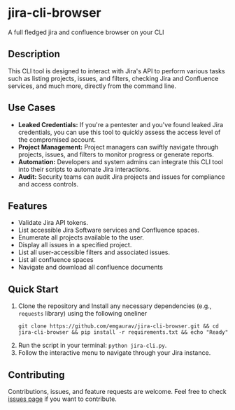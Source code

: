 # jira-cli-browser
A full fledged jira and confluence browser on your CLI

## Description
This CLI tool is designed to interact with Jira's API to perform various tasks such as listing projects, issues, and filters, checking Jira and Confluence services, and much more, directly from the command line.

## Use Cases
- **Leaked Credentials:** If you're a pentester and you've found leaked Jira credentials, you can use this tool to quickly assess the access level of the compromised account.
- **Project Management:** Project managers can swiftly navigate through projects, issues, and filters to monitor progress or generate reports.
- **Automation:** Developers and system admins can integrate this CLI tool into their scripts to automate Jira interactions.
- **Audit:** Security teams can audit Jira projects and issues for compliance and access controls.

## Features
- Validate Jira API tokens.
- List accessible Jira Software services and Confluence spaces.
- Enumerate all projects available to the user.
- Display all issues in a specified project.
- List all user-accessible filters and associated issues.
- List all confluence spaces
- Navigate and download all confluence documents

## Quick Start
1. Clone the repository and Install any necessary dependencies (e.g., `requests` library) using the following oneliner
   ```
   git clone https://github.com/emgaurav/jira-cli-browser.git && cd jira-cli-browser && pip install -r requirements.txt && echo "Ready"
   ```
3. Run the script in your terminal: `python jira-cli.py`.
4. Follow the interactive menu to navigate through your Jira instance.

## Contributing
Contributions, issues, and feature requests are welcome. Feel free to check [issues page](#) if you want to contribute.

